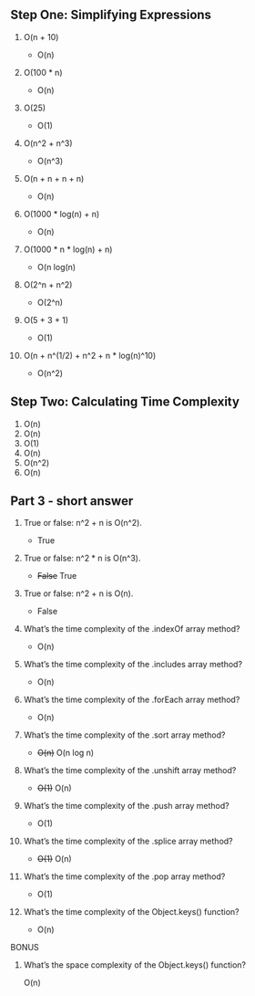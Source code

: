 ## Step One: Simplifying Expressions

1. O(n + 10)

    - O(n)
2. O(100 * n)

    - O(n)
3. O(25)

    - O(1)
4. O(n^2 + n^3)

    - O(n^3)
5. O(n + n + n + n)

    - O(n)
6. O(1000 * log(n) + n)

    - O(n)
7. O(1000 * n * log(n) + n)

    - O(n log(n)
8. O(2^n + n^2)

    - O(2^n)
9.  O(5 + 3 + 1)

    - O(1)
10. O(n + n^(1/2) + n^2 + n * log(n)^10)

    - O(n^2)


## Step Two: Calculating Time Complexity

1. O(n)
2. O(n)
3. O(1)
4. O(n)
5. O(n^2)
6. O(n)


## Part 3 - short answer

1. True or false: n^2 + n is O(n^2).

    - True
2. True or false: n^2 * n is O(n^3).

    - ~~False~~ True
3. True or false: n^2 + n is O(n).

    - False
4. What’s the time complexity of the .indexOf array method?

    - O(n)
5. What’s the time complexity of the .includes array method?

    - O(n)
6. What’s the time complexity of the .forEach array method?

    - O(n)
7. What’s the time complexity of the .sort array method?

    - ~~O(n)~~ O(n log n)
8. What’s the time complexity of the .unshift array method?

    - ~~O(1)~~ O(n)
9.  What’s the time complexity of the .push array method?

    - O(1)
10. What’s the time complexity of the .splice array method?

    - ~~O(1)~~ O(n)
11. What’s the time complexity of the .pop array method?

    - O(1)
12. What’s the time complexity of the Object.keys() function?

    - O(n)

BONUS

1.  What’s the space complexity of the Object.keys() function?

    O(n)

